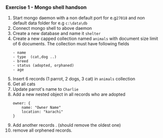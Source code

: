 ### Exercise 1 - Mongo shell handson

1. Start mongo daemon with a non default port for e.g`27018` and non default data folder for e.g `c:\data\db`
2. Connect mongo shell to above daemon
3. Create a new database and name it `shelter`
4. Create a new capped collection named `animals` with document size limit of 6 documents. The collection must have following fields
     ```
     - name
     - type  (cat,dog ..)
     - breed
     - status (adopted, orphaned)
     - age
     ```
5. Insert 6 records (1 parrot, 2 dogs, 3 cat) in `animals` collection
6. Get all cats
7. Update parrot's name to `Charlie`
8. Add a new nested object in all records who are adopted
   ```
   owner: {
       name: "Owner Name"
       location: "karachi"
   }
   ```
9. Add another records . (should remove the oldest one)
10. remove all orphened records.
